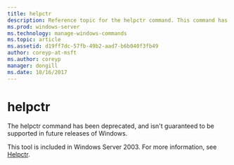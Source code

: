 ```yaml
---
title: helpctr
description: Reference topic for the helpctr command. This command has been deprecated and isn't guaranteed to be supported in future releases of Windows.
ms.prod: windows-server
ms.technology: manage-windows-commands
ms.topic: article
ms.assetid: d19ff7dc-57fb-49b2-aad7-b6b040f3fb49
author: coreyp-at-msft
ms.author: coreyp
manager: dongill
ms.date: 10/16/2017
---
```


# helpctr

The helpctr command has been deprecated, and isn't guaranteed to be supported in future releases of Windows.

This tool is included in Windows Server 2003. For more information, see [Helpctr](https://docs.microsoft.com/previous-versions/orphan-topics/ws.10/cc755821(v=ws.10)).
